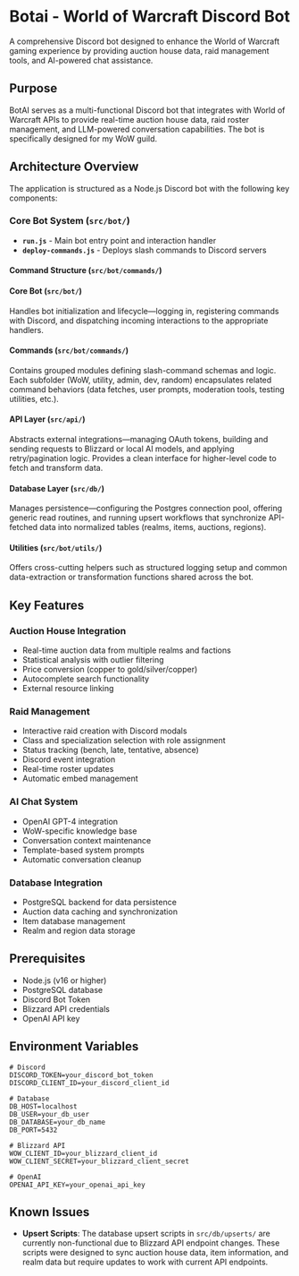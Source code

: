 # Botai - World of Warcraft Discord Bot

A comprehensive Discord bot designed to enhance the World of Warcraft gaming experience by providing auction house data, raid management tools, and AI-powered chat assistance.

## Purpose

BotAI serves as a multi-functional Discord bot that integrates with World of Warcraft APIs to provide real-time auction house data,  raid roster management, and LLM-powered conversation capabilities. The bot is specifically designed for my WoW guild.

## Architecture Overview

The application is structured as a Node.js Discord bot with the following key components:

### Core Bot System (`src/bot/`)
- **`run.js`** - Main bot entry point and interaction handler
- **`deploy-commands.js`** - Deploys slash commands to Discord servers

#### Command Structure (`src/bot/commands/`)

#### Core Bot (`src/bot/`)
Handles bot initialization and lifecycle—logging in, registering commands with Discord, and dispatching incoming interactions to the appropriate handlers.

#### Commands (`src/bot/commands/`)
Contains grouped modules defining slash-command schemas and logic. Each subfolder (WoW, utility, admin, dev, random) encapsulates related command behaviors (data fetches, user prompts, moderation tools, testing utilities, etc.).

#### API Layer (`src/api/`)
Abstracts external integrations—managing OAuth tokens, building and sending requests to Blizzard or local AI models, and applying retry/pagination logic. Provides a clean interface for higher-level code to fetch and transform data.

#### Database Layer (`src/db/`)
Manages persistence—configuring the Postgres connection pool, offering generic read routines, and running upsert workflows that synchronize API-fetched data into normalized tables (realms, items, auctions, regions).

#### Utilities (`src/bot/utils/`)
Offers cross-cutting helpers such as structured logging setup and common data-extraction or transformation functions shared across the bot.  


## Key Features

### Auction House Integration
- Real-time auction data from multiple realms and factions
- Statistical analysis with outlier filtering
- Price conversion (copper to gold/silver/copper)
- Autocomplete search functionality
- External resource linking

### Raid Management
- Interactive raid creation with Discord modals
- Class and specialization selection with role assignment
- Status tracking (bench, late, tentative, absence)
- Discord event integration
- Real-time roster updates
- Automatic embed management

### AI Chat System
- OpenAI GPT-4 integration
- WoW-specific knowledge base
- Conversation context maintenance
- Template-based system prompts
- Automatic conversation cleanup

### Database Integration
- PostgreSQL backend for data persistence
- Auction data caching and synchronization
- Item database management
- Realm and region data storage

## Prerequisites

- Node.js (v16 or higher)
- PostgreSQL database
- Discord Bot Token
- Blizzard API credentials
- OpenAI API key

## Environment Variables

```env
# Discord
DISCORD_TOKEN=your_discord_bot_token
DISCORD_CLIENT_ID=your_discord_client_id

# Database
DB_HOST=localhost
DB_USER=your_db_user
DB_DATABASE=your_db_name
DB_PORT=5432

# Blizzard API
WOW_CLIENT_ID=your_blizzard_client_id
WOW_CLIENT_SECRET=your_blizzard_client_secret

# OpenAI
OPENAI_API_KEY=your_openai_api_key
```

## Known Issues

- **Upsert Scripts**: The database upsert scripts in `src/db/upserts/` are currently non-functional due to Blizzard API endpoint changes. These scripts were designed to sync auction house data, item information, and realm data but require updates to work with current API endpoints.
